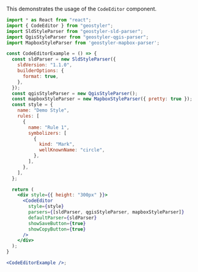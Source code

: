 <!--
 * Released under the BSD 2-Clause License
 *
 * Copyright © 2018-present, terrestris GmbH & Co. KG and GeoStyler contributors
 * All rights reserved.
 *
 * Redistribution and use in source and binary forms, with or without
 * modification, are permitted provided that the following conditions are met:
 *
 * * Redistributions of source code must retain the above copyright notice,
 *   this list of conditions and the following disclaimer.
 *
 * * Redistributions in binary form must reproduce the above copyright notice,
 *   this list of conditions and the following disclaimer in the documentation
 *   and/or other materials provided with the distribution.
 *
 * THIS SOFTWARE IS PROVIDED BY THE COPYRIGHT HOLDERS AND CONTRIBUTORS "AS IS"
 * AND ANY EXPRESS OR IMPLIED WARRANTIES, INCLUDING, BUT NOT LIMITED TO, THE
 * IMPLIED WARRANTIES OF MERCHANTABILITY AND FITNESS FOR A PARTICULAR PURPOSE
 * ARE DISCLAIMED. IN NO EVENT SHALL THE COPYRIGHT HOLDER OR CONTRIBUTORS BE
 * LIABLE FOR ANY DIRECT, INDIRECT, INCIDENTAL, SPECIAL, EXEMPLARY, OR
 * CONSEQUENTIAL DAMAGES (INCLUDING, BUT NOT LIMITED TO, PROCUREMENT OF
 * SUBSTITUTE GOODS OR SERVICES; LOSS OF USE, DATA, OR PROFITS; OR BUSINESS
 * INTERRUPTION) HOWEVER CAUSED AND ON ANY THEORY OF LIABILITY, WHETHER IN
 * CONTRACT, STRICT LIABILITY, OR TORT (INCLUDING NEGLIGENCE OR OTHERWISE)
 * ARISING IN ANY WAY OUT OF THE USE OF THIS SOFTWARE, EVEN IF ADVISED OF THE
 * POSSIBILITY OF SUCH DAMAGE.
 *
-->

This demonstrates the usage of the `CodeEditor` component.

```jsx
import * as React from "react";
import { CodeEditor } from "geostyler";
import SldStyleParser from "geostyler-sld-parser";
import QgisStyleParser from "geostyler-qgis-parser";
import MapboxStyleParser from 'geostyler-mapbox-parser';

const CodeEditorExample = () => {
  const sldParser = new SldStyleParser({
    sldVersion: "1.1.0",
    builderOptions: {
      format: true,
    },
  });
  const qgisStyleParser = new QgisStyleParser();
  const mapboxStyleParser = new MapboxStyleParser({ pretty: true });
  const style = {
    name: "Demo Style",
    rules: [
      {
        name: "Rule 1",
        symbolizers: [
          {
            kind: "Mark",
            wellKnownName: "circle",
          },
        ],
      },
    ],
  };

  return (
    <div style={{ height: "300px" }}>
      <CodeEditor
        style={style}
        parsers={[sldParser, qgisStyleParser, mapboxStyleParser]}
        defaultParser={sldParser}
        showSaveButton={true}
        showCopyButton={true}
      />
    </div>
  );
}

<CodeEditorExample />;
```
